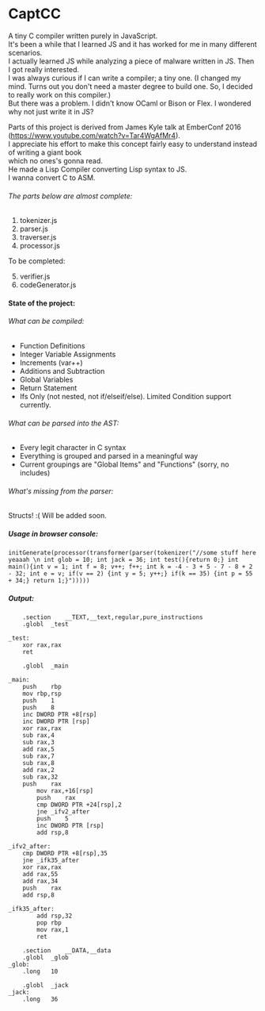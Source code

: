 # CaptCC
A tiny C compiler written purely in JavaScript.   
It's been a while that I learned JS and it has worked for me in many different scenarios.      
I actually learned JS while analyzing a piece of malware written in JS. Then I got really interested.      
I was always curious if I can write a compiler; a tiny one. (I changed my mind. Turns out you don't need a master degree to   build one. So, I decided to really work on this compiler.)  
But there was a problem. I didn't know OCaml or Bison or Flex. I wondered why not just write it in JS?   


Parts of this project is derived from James Kyle talk at EmberConf 2016 (https://www.youtube.com/watch?v=Tar4WgAfMr4).  
I appreciate his effort to make this concept fairly easy to understand instead of writing a giant book   
which no ones's gonna read.    
He made a Lisp Compiler converting Lisp syntax to JS.   
I wanna convert C to ASM.   

###### The parts below are almost complete:

1. tokenizer.js   
2. parser.js   
3. traverser.js   
4. processor.js   

To be completed:   

5. verifier.js   
6. codeGenerator.js     


#### State of the project:

###### What can be compiled:

* Function Definitions
* Integer Variable Assignments
* Increments (var++)
* Additions and Subtraction
* Global Variables
* Return Statement
* Ifs Only (not nested, not if/elseif/else). Limited Condition support currently.

###### What can be parsed into the AST:

* Every legit character in C syntax
* Everything is grouped and parsed in a meaningful way
* Current groupings are "Global Items" and "Functions" (sorry, no includes)

###### What's missing from the parser:

Structs! :( Will be added soon.

##### Usage in browser console:

    initGenerate(processor(transformer(parser(tokenizer("//some stuff here yeaaah \n int glob = 10; int jack = 36; int test(){return 0;} int main(){int v = 1; int f = 8; v++; f++; int k = -4 - 3 + 5 - 7 - 8 + 2 - 32; int e = v; if(v == 2) {int y = 5; y++;} if(k == 35) {int p = 55 + 34;} return 1;}")))))                   

##### Output:   
	    .section	__TEXT,__text,regular,pure_instructions
	    .globl	_test

    _test:
	    xor	rax,rax
	    ret

	    .globl	_main

    _main:
	    push	rbp
	    mov	rbp,rsp
	    push	1
	    push	8
	    inc	DWORD PTR +8[rsp]
	    inc	DWORD PTR [rsp]
	    xor	rax,rax
	    sub	rax,4
	    sub	rax,3
	    add	rax,5
	    sub	rax,7
	    sub	rax,8
	    add	rax,2
	    sub	rax,32
	    push	rax
            mov	rax,+16[rsp]
            push	rax
            cmp	DWORD PTR +24[rsp],2
            jne _ifv2_after
            push	5
            inc	DWORD PTR [rsp]
            add	rsp,8

    _ifv2_after:
	    cmp	DWORD PTR +8[rsp],35
	    jne _ifk35_after
	    xor	rax,rax
	    add	rax,55
	    add	rax,34
	    push	rax
	    add	rsp,8

    _ifk35_after:
    	    add	rsp,32
    	    pop	rbp
    	    mov	rax,1
    	    ret

	    .section	__DATA,__data
	    .globl	_glob
    _glob:
	    .long	10

	    .globl	_jack
    _jack:
	    .long	36   
